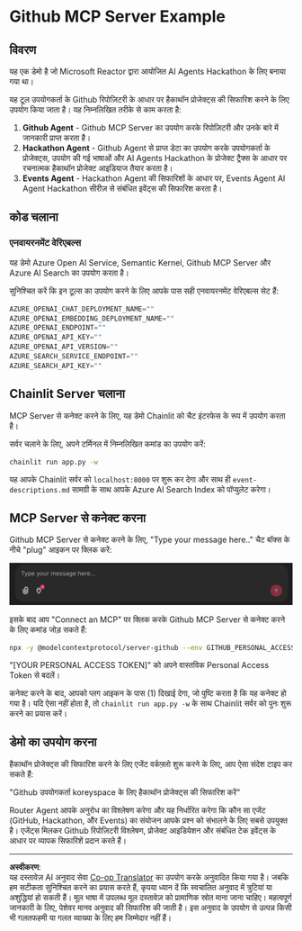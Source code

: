 <!--
CO_OP_TRANSLATOR_METADATA:
{
  "original_hash": "9bf0395cbc541ce8db2a9699c8678dfc",
  "translation_date": "2025-08-30T14:51:00+00:00",
  "source_file": "11-agentic-protocols/code_samples/github-mcp/README.md",
  "language_code": "hi"
}
-->
# Github MCP Server Example

## विवरण

यह एक डेमो है जो Microsoft Reactor द्वारा आयोजित AI Agents Hackathon के लिए बनाया गया था।

यह टूल उपयोगकर्ता के Github रिपोज़िटरी के आधार पर हैकाथॉन प्रोजेक्ट्स की सिफारिश करने के लिए उपयोग किया जाता है। यह निम्नलिखित तरीके से काम करता है:

1. **Github Agent** - Github MCP Server का उपयोग करके रिपोज़िटरी और उनके बारे में जानकारी प्राप्त करता है।
2. **Hackathon Agent** - Github Agent से प्राप्त डेटा का उपयोग करके उपयोगकर्ता के प्रोजेक्ट्स, उपयोग की गई भाषाओं और AI Agents Hackathon के प्रोजेक्ट ट्रैक्स के आधार पर रचनात्मक हैकाथॉन प्रोजेक्ट आइडियाज तैयार करता है।
3. **Events Agent** - Hackathon Agent की सिफारिशों के आधार पर, Events Agent AI Agent Hackathon सीरीज़ से संबंधित इवेंट्स की सिफारिश करता है।

## कोड चलाना 

### एनवायरनमेंट वेरिएबल्स

यह डेमो Azure Open AI Service, Semantic Kernel, Github MCP Server और Azure AI Search का उपयोग करता है।

सुनिश्चित करें कि इन टूल्स का उपयोग करने के लिए आपके पास सही एनवायरनमेंट वेरिएबल्स सेट हैं:

```python
AZURE_OPENAI_CHAT_DEPLOYMENT_NAME=""
AZURE_OPENAI_EMBEDDING_DEPLOYMENT_NAME=""
AZURE_OPENAI_ENDPOINT=""
AZURE_OPENAI_API_KEY=""
AZURE_OPENAI_API_VERSION=""
AZURE_SEARCH_SERVICE_ENDPOINT=""
AZURE_SEARCH_API_KEY=""
``` 

## Chainlit Server चलाना

MCP Server से कनेक्ट करने के लिए, यह डेमो Chainlit को चैट इंटरफेस के रूप में उपयोग करता है।

सर्वर चलाने के लिए, अपने टर्मिनल में निम्नलिखित कमांड का उपयोग करें:

```bash
chainlit run app.py -w
```

यह आपके Chainlit सर्वर को `localhost:8000` पर शुरू कर देगा और साथ ही `event-descriptions.md` सामग्री के साथ आपके Azure AI Search Index को पॉप्युलेट करेगा।

## MCP Server से कनेक्ट करना

Github MCP Server से कनेक्ट करने के लिए, "Type your message here.." चैट बॉक्स के नीचे "plug" आइकन पर क्लिक करें:

![MCP Connect](../../../../../translated_images/mcp-chainlit-1.7ed66d648e3cfb28f1ea5f320b91e4404df4a24a0f236ce3de999666621f1cfc.hi.png)

इसके बाद आप "Connect an MCP" पर क्लिक करके Github MCP Server से कनेक्ट करने के लिए कमांड जोड़ सकते हैं:

```bash
npx -y @modelcontextprotocol/server-github --env GITHUB_PERSONAL_ACCESS_TOKEN=[YOUR PERSONAL ACCESS TOKEN]
```

"[YOUR PERSONAL ACCESS TOKEN]" को अपने वास्तविक Personal Access Token से बदलें।

कनेक्ट करने के बाद, आपको प्लग आइकन के पास (1) दिखाई देगा, जो पुष्टि करता है कि यह कनेक्ट हो गया है। यदि ऐसा नहीं होता है, तो `chainlit run app.py -w` के साथ Chainlit सर्वर को पुनः शुरू करने का प्रयास करें।

## डेमो का उपयोग करना 

हैकाथॉन प्रोजेक्ट्स की सिफारिश करने के लिए एजेंट वर्कफ़्लो शुरू करने के लिए, आप ऐसा संदेश टाइप कर सकते हैं:

"Github उपयोगकर्ता koreyspace के लिए हैकाथॉन प्रोजेक्ट्स की सिफारिश करें"

Router Agent आपके अनुरोध का विश्लेषण करेगा और यह निर्धारित करेगा कि कौन सा एजेंट (GitHub, Hackathon, और Events) का संयोजन आपके प्रश्न को संभालने के लिए सबसे उपयुक्त है। एजेंट्स मिलकर Github रिपोज़िटरी विश्लेषण, प्रोजेक्ट आइडियेशन और संबंधित टेक इवेंट्स के आधार पर व्यापक सिफारिशें प्रदान करते हैं।

---

**अस्वीकरण**:  
यह दस्तावेज़ AI अनुवाद सेवा [Co-op Translator](https://github.com/Azure/co-op-translator) का उपयोग करके अनुवादित किया गया है। जबकि हम सटीकता सुनिश्चित करने का प्रयास करते हैं, कृपया ध्यान दें कि स्वचालित अनुवाद में त्रुटियां या अशुद्धियां हो सकती हैं। मूल भाषा में उपलब्ध मूल दस्तावेज़ को प्रामाणिक स्रोत माना जाना चाहिए। महत्वपूर्ण जानकारी के लिए, पेशेवर मानव अनुवाद की सिफारिश की जाती है। इस अनुवाद के उपयोग से उत्पन्न किसी भी गलतफहमी या गलत व्याख्या के लिए हम जिम्मेदार नहीं हैं।